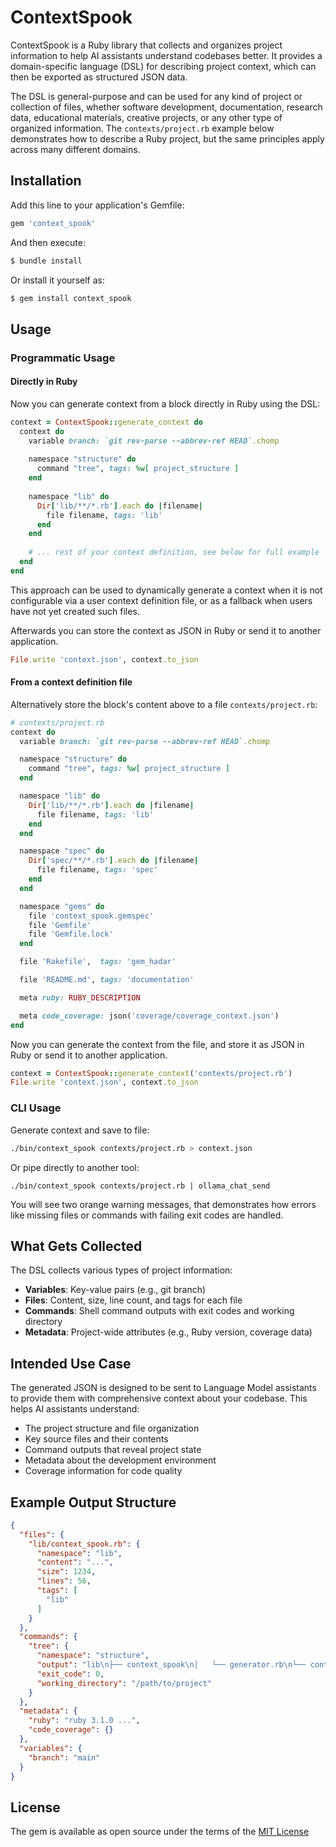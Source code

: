 # ContextSpook

ContextSpook is a Ruby library that collects and organizes project information
to help AI assistants understand codebases better. It provides a
domain-specific language (DSL) for describing project context, which can then
be exported as structured JSON data.

The DSL is general-purpose and can be used for any kind of project or
collection of files, whether software development, documentation, research
data, educational materials, creative projects, or any other type of organized
information. The `contexts/project.rb` example below demonstrates how to
describe a Ruby project, but the same principles apply across many different
domains.

## Installation

Add this line to your application's Gemfile:

```ruby
gem 'context_spook'
```

And then execute:
```bash
$ bundle install
```

Or install it yourself as:
```bash
$ gem install context_spook
```

## Usage

### Programmatic Usage

#### Directly in Ruby

Now you can generate context from a block directly in Ruby using the DSL:

```ruby
context = ContextSpook::generate_context do
  context do
    variable branch: `git rev-parse --abbrev-ref HEAD`.chomp
    
    namespace "structure" do
      command "tree", tags: %w[ project_structure ]
    end
    
    namespace "lib" do
      Dir['lib/**/*.rb'].each do |filename|
        file filename, tags: 'lib'
      end
    end
    
    # ... rest of your context definition, see below for full example
  end
end
```

This approach can be used to dynamically generate a context when it is not
configurable via a user context definition file, or as a fallback when users
have not yet created such files.

Afterwards you can store the context as JSON in Ruby or send it to another
application.

```ruby
File.write 'context.json', context.to_json
```

#### From a context definition file

Alternatively store the block's content above to a file `contexts/project.rb`:

```ruby
# contexts/project.rb
context do
  variable branch: `git rev-parse --abbrev-ref HEAD`.chomp

  namespace "structure" do
    command "tree", tags: %w[ project_structure ]
  end

  namespace "lib" do
    Dir['lib/**/*.rb'].each do |filename|
      file filename, tags: 'lib'
    end
  end

  namespace "spec" do
    Dir['spec/**/*.rb'].each do |filename|
      file filename, tags: 'spec'
    end
  end

  namespace "gems" do
    file 'context_spook.gemspec'
    file 'Gemfile'
    file 'Gemfile.lock'
  end

  file 'Rakefile',  tags: 'gem_hadar'

  file 'README.md', tags: 'documentation'

  meta ruby: RUBY_DESCRIPTION

  meta code_coverage: json('coverage/coverage_context.json')
end
```

Now you can generate the context from the file, and store it as JSON in Ruby or
send it to another application.

```ruby
context = ContextSpook::generate_context('contexts/project.rb')
File.write 'context.json', context.to_json
```

### CLI Usage

Generate context and save to file:

```bash
./bin/context_spook contexts/project.rb > context.json
```

Or pipe directly to another tool:

```
./bin/context_spook contexts/project.rb | ollama_chat_send
```

You will see two orange warning messages, that demonstrates how errors like
missing files or commands with failing exit codes are handled.

## What Gets Collected

The DSL collects various types of project information:

- **Variables**: Key-value pairs (e.g., git branch)
- **Files**: Content, size, line count, and tags for each file
- **Commands**: Shell command outputs with exit codes and working directory
- **Metadata**: Project-wide attributes (e.g., Ruby version, coverage data)

## Intended Use Case

The generated JSON is designed to be sent to Language Model assistants to
provide them with comprehensive context about your codebase. This helps AI
assistants understand:

- The project structure and file organization
- Key source files and their contents
- Command outputs that reveal project state
- Metadata about the development environment
- Coverage information for code quality

## Example Output Structure

```json
{
  "files": {
    "lib/context_spook.rb": {
      "namespace": "lib",
      "content": "...",
      "size": 1234,
      "lines": 56,
      "tags": [
        "lib"
      ]
    }
  },
  "commands": {
    "tree": {
      "namespace": "structure",
      "output": "lib\n├── context_spook\n│   └── generator.rb\n└── context_spook.rb\n\n2 directories, 3 files",
      "exit_code": 0,
      "working_directory": "/path/to/project"
    }
  },
  "metadata": {
    "ruby": "ruby 3.1.0 ...",
    "code_coverage": {}
  },
  "variables": {
    "branch": "main"
  }
}
```

## License

The gem is available as open source under the terms of the [MIT License](./LICENSE)
